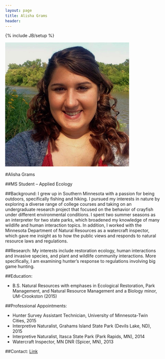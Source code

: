 ```yaml
---
layout: page
title: Alisha Grams
header: 
--- 
```


{% include JB/setup %}

![center](/figs/agrams.jpg)

#Alisha Grams

##MS Student – Applied Ecology 

##Background:
I grew up in Southern Minnesota with a passion for being outdoors, specifically fishing and hiking. I pursued my interests in nature by exploring a diverse range of college courses and taking on an undergraduate research project that focused on the behavior of crayfish under different environmental conditions. I spent two summer seasons as an interpreter for two state parks, 
which broadened my knowledge of many wildlife and human interaction topics. In addition, I worked with the Minnesota 
Department of Natural Resources as a watercraft inspector, which gave me insight as to how the public views and responds 
to natural resource laws and regulations. 

##Research:
My interests include restoration ecology, human interactions and invasive species, and plant and wildlife community interactions. 
More specifically, I am examining hunter’s response to regulations involving big game hunting.  

##Education: 
* B.S. Natural Resources with emphases in Ecological Restoration, Park Management, and Natural Resource Management and a Biology minor, UM-Crookston (2015)
 

##Professional Appointments: 
*	Hunter Survey Assistant Technician, University of Minnesota-Twin Cities, 2015
*	Interpretive Naturalist, Grahams Island State Park (Devils Lake, ND), 2015
*	Interpretive Naturalist, Itasca State Park (Park Rapids, MN), 2014
*	Watercraft Inspector, MN DNR (Spicer, MN), 2013


##Contact: 
[Link](http://snr.unl.edu/aboutus/who/people/graduatestudent-member.asp?pid=2294)
